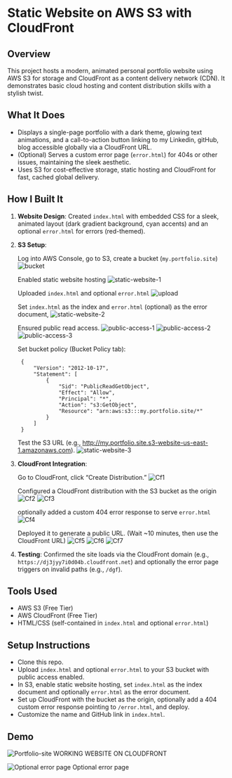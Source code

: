 # Static Website on AWS S3 with CloudFront

## Overview
This project hosts a modern, animated personal portfolio website using AWS S3 for storage and CloudFront as a content delivery network (CDN). It demonstrates basic cloud hosting and content distribution skills with a stylish twist.

## What It Does
- Displays a single-page portfolio with a dark theme, glowing text animations, and a call-to-action button linking to my Linkedin, gitHub, blog accessible globally via a CloudFront URL.
- (Optional) Serves a custom error page (`error.html`) for 404s or other issues, maintaining the sleek aesthetic.
- Uses S3 for cost-effective storage, static hosting and CloudFront for fast, cached global delivery.

## How I Built It

1. **Website Design**: Created `index.html` with embedded CSS for a sleek, animated layout (dark gradient background, cyan accents) and an optional `error.html` for errors (red-themed).

2. **S3 Setup**: 

    Log into AWS Console, go to S3, create a bucket (`my.portfolio.site`)
        ![bucket](<images/bucket.png>)

    Enabled static website hosting
        ![static-website-1](<images/static1.png>)
    
    Uploaded `index.html` and optional `error.html`
        ![upload](<images/upload.png>)
        
    Set `index.html` as the index and `error.html` (optional) as the error document, 
        ![static-website-2](<images/static2.png>)

    Ensured public read access.
        ![public-access-1](<images/pa1.png>)
        ![public-access-2](<images/pa2.png>)
        ![public-access-3](<images/pa3.png>)

    Set bucket policy (Bucket Policy tab):
        
        {
            "Version": "2012-10-17",
            "Statement": [
                {
                    "Sid": "PublicReadGetObject",
                    "Effect": "Allow",
                    "Principal": "*",
                    "Action": "s3:GetObject",
                    "Resource": "arn:aws:s3:::my.portfolio.site/*"
                }
            ]
        }

    Test the S3 URL (e.g., http://my.portfolio.site.s3-website-us-east-1.amazonaws.com).
        ![static-website-3](<images/static3.png>)



3. **CloudFront Integration**: 
        
    Go to CloudFront, click “Create Distribution.” 
        ![Cf1](<images/cf1.png>)

    Configured a CloudFront distribution with the S3 bucket as the origin
        ![Cf2](<images/cf2.png>)
        ![Cf3](<images/cf3.png>)

    optionally added a custom 404 error response to serve `error.html`
        ![Cf4](<images/cf3.png>)
    
    Deployed it to generate a public URL. (Wait ~10 minutes, then use the CloudFront URL)
        ![Cf5](<images/cf5.png>)
        ![Cf6](<images/cf6.png>)
        ![Cf7](<images/cf7.png>)

4. **Testing**: Confirmed the site loads via the CloudFront domain (e.g., `https://dj3jyy7i0d04b.cloudfront.net`) and optionally the error page triggers on invalid paths (e.g., `/dgf`).


## Tools Used
- AWS S3 (Free Tier)
- AWS CloudFront (Free Tier)
- HTML/CSS (self-contained in `index.html` and optional `error.html`)

## Setup Instructions
- Clone this repo.
- Upload `index.html` and optional `error.html` to your S3 bucket with public access enabled.
- In S3, enable static website hosting, set `index.html` as the index document and optionally `error.html` as the error document.
- Set up CloudFront with the bucket as the origin, optionally add a 404 custom error response pointing to `/error.html`, and deploy.
- Customize the name and GitHub link in `index.html`.

## Demo

![Portfolio-site](images/image.png)
WORKING WEBSITE ON CLOUDFRONT

![Optional error page](images/image-1.png)
Optional error page







